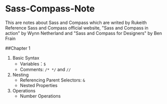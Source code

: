 # Sass-Compass-Note
This are notes about Sass and Compass which are writed by Rukeith  
Reference Sass and Compass official website, "Sass and Compass in action" by Wynn Netherland and "Sass and Compass for Designers" by Ben Frain  

##Chapter 1
1. Basic Syntax
	* Variables：`$`
	* Comments: `/* */` and `//`
2. Nesting
	* Referencing Parent Selectors: `&`
	* Nested Properties
3. Operations
	* Number Operations